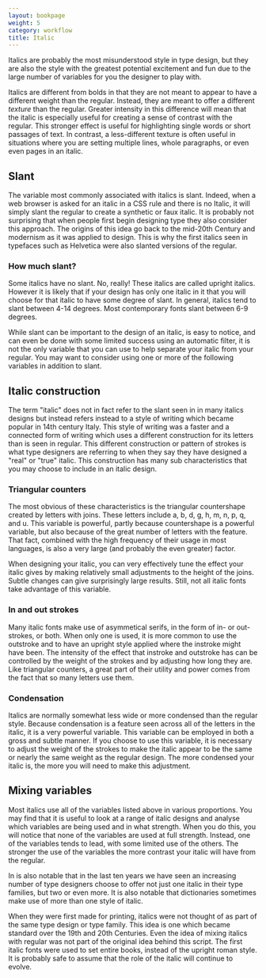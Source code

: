 ```yaml
---
layout: bookpage
weight: 5
category: workflow
title: Italic
---
```


Italics are probably the most misunderstood style in type design, but they are also the style with the greatest potential excitement and fun due to the large number of variables for you the designer to play with.

Italics are different from bolds in that they are not meant to appear to have a different weight than the regular. Instead, they are meant to offer a different <em>texture</em> than the regular. Greater intensity in this difference will mean that the italic is especially useful for creating a sense of contrast with the regular. This stronger effect is useful for highlighting single words or short passages of text. In contrast, a less-different texture is often useful in situations where you are setting multiple lines, whole paragraphs, or even even pages in an italic.

## Slant

The variable most commonly associated with italics is slant. Indeed, when a web browser is asked for an italic in a CSS rule and there is no Italic, it will simply slant the regular to create a synthetic or faux italic. It is probably not surprising that when people first begin designing type they also consider this approach. The origins of this idea go back to the mid-20th Century and modernism as it was applied to design. This is why the first italics seen in typefaces such as Helvetica were also slanted versions of the regular.

### How much slant?

Some italics have no slant. No, really! These italics are called upright italics. However it is likely that if your design has only one italic in it that you will choose for that italic to have some degree of slant. In general, italics tend to slant between 4-14 degrees. Most contemporary fonts slant between 6-9 degrees.

While slant can be important to the design of an italic, is easy to notice, and can even be done with some limited success using an automatic filter, it is not the only variable that you can use to help separate your italic from your regular. You may want to consider using one or more of the following variables in addition to slant.

## Italic construction

The term "italic" does not in fact refer to the slant seen in in many italics designs but instead refers instead to a style of writing which became popular in 14th century Italy. This style of writing was a faster and a connected form of writing which uses a different construction for its letters than is seen in regular. This different construction or pattern of strokes is what type designers are referring to when they say they have designed a "real" or "true" italic. This construction has many sub characteristics that you may choose to include in an italic design.

### Triangular counters

The most obvious of these characteristics is the triangular countershape created by letters with joins. These letters include a, b, d, g, h, m, n, p, q, and u. This variable is powerful, partly because countershape is a powerful variable, but also because of the great number of letters with the feature.  That fact, combined with the high frequency of their usage in most languages, is also a very large (and probably the even greater) factor.

When designing your italic, you can very effectively tune the effect your italic gives by making relatively small adjustments to the height of the joins. Subtle changes can give surprisingly large results. Still, not all italic fonts take advantage of this variable.

### In and out strokes

Many italic fonts make use of asymmetical serifs, in the form of in- or out-strokes, or both. When only one is used, it is more common to use the outstroke and to have an upright style applied where the instroke might have been. The intensity of the effect that instroke and outstroke has can be controlled by the weight of the strokes and by adjusting how long they are. Like triangular counters, a great part of their utility and power comes from the fact that so many letters use them.

### Condensation

Italics are normally somewhat less wide or more condensed than the regular style. Because condensation is a feature seen across all of the letters in the italic, it is a very powerful variable. This variable can be employed in both a gross and subtle manner. If you choose to use this variable, it is necessary to adjust the weight of the strokes to make the italic appear to be the same or nearly the same weight as the regular design. The more condensed your italic is, the more you will need to make this adjustment.

## Mixing variables

Most italics use all of the variables listed above in various proportions. You may find that it is useful to look at a range of italic designs and analyse which variables are being used and in what strength. When you do this, you will notice that none of the variables are used at full strength. Instead, one of the variables tends to lead, with some limited use of the others. The stronger the use of the variables the more contrast your italic will have from the regular.

In is also notable that in the last ten years we have seen an increasing number of type designers choose to offer not just one italic in their type families, but two or even more. It is also notable that dictionaries sometimes make use of more than one style of italic.

When they were first made for printing, italics were not thought of as part of the same type design or type family. This idea is one which became standard over the 19th and 20th Centuries. Even the idea of mixing italics with regular was not part of the original idea behind this script. The first italic fonts were used to set entire books, instead of the upright roman style. It is probably safe to assume that the role of the italic will continue to evolve.</p>